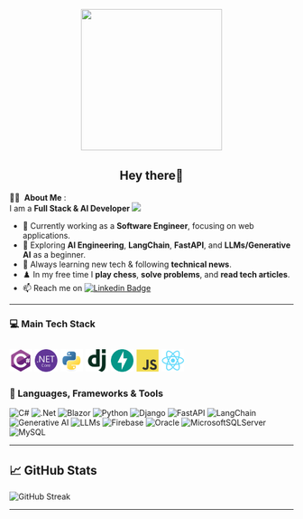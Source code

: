 <p align="center">   
  <img src="https://media.tenor.com/_mYZWyrW3AUAAAAj/peach-goma-pc-night-keyboard-smashing.gif" width="250" height="250" /> 
</p>  

<h2 align="center">Hey there👋</h2>  

:woman_technologist: &nbsp;**About Me** :  
I am a **Full Stack & AI Developer** <img src="https://media.giphy.com/media/WUlplcMpOCEmTGBtBW/giphy.gif" width="30">  

- 🔭 Currently working as a **Software Engineer**, focusing on web applications.  
- 🤖 Exploring **AI Engineering**, **LangChain**, **FastAPI**, and **LLMs/Generative AI** as a beginner.  
- 🌱 Always learning new tech & following **technical news**.  
- ♟️ In my free time I **play chess**, **solve problems**, and **read tech articles**.  
- 📫 Reach me on [![Linkedin Badge](https://img.shields.io/badge/-SYMM-blue?style=flat&logo=Linkedin&logoColor=white)](https://www.linkedin.com/in/su-yee-myat-moe)    

---

### 💻 Main Tech Stack  

<img src="https://github.com/devicons/devicon/blob/master/icons/csharp/csharp-original.svg" alt="csharp logo" width="40" height="40" /> <img src="https://github.com/devicons/devicon/blob/master/icons/dotnetcore/dotnetcore-original.svg" alt="dotnet logo" width="40" height="40" /> <img src="https://github.com/devicons/devicon/blob/master/icons/python/python-original.svg" alt="python logo" width="40" height="40" /> <img src="https://github.com/devicons/devicon/blob/master/icons/django/django-plain.svg" alt="django logo" width="40" height="40" /> <img src="https://github.com/devicons/devicon/blob/master/icons/fastapi/fastapi-original.svg" alt="fastapi logo" width="40" height="40" /> <img src="https://github.com/devicons/devicon/blob/master/icons/javascript/javascript-original.svg" alt="javascript logo" width="40" height="40" /> <img src="https://github.com/devicons/devicon/blob/master/icons/react/react-original.svg" alt="react logo" width="40" height="40" />
---

### 🔭 Languages, Frameworks & Tools  

![C#](https://img.shields.io/badge/c%23-%23239120.svg?style=for-the-badge&logo=c-sharp&logoColor=white)  ![.Net](https://img.shields.io/badge/.NET-5C2D91?style=for-the-badge&logo=.net&logoColor=white)  ![Blazor](https://img.shields.io/badge/blazor-5C2D91?style=for-the-badge&logo=blazor&logoColor=white)  ![Python](https://img.shields.io/badge/python-3670A0?style=for-the-badge&logo=python&logoColor=ffdd54)  ![Django](https://img.shields.io/badge/django-092E20?style=for-the-badge&logo=django&logoColor=white) ![FastAPI](https://img.shields.io/badge/FastAPI-009688?style=for-the-badge&logo=fastapi&logoColor=white) ![LangChain](https://img.shields.io/badge/LangChain-%2300C853.svg?style=for-the-badge&logo=openai&logoColor=white)  ![Generative AI](https://img.shields.io/badge/Generative%20AI-%23007ACC.svg?style=for-the-badge&logo=openai&logoColor=white)  ![LLMs](https://img.shields.io/badge/LLMs-%23007ACC.svg?style=for-the-badge&logo=openai&logoColor=white)  ![Firebase](https://img.shields.io/badge/firebase-%23039BE5.svg?style=for-the-badge&logo=firebase)  ![Oracle](https://img.shields.io/badge/Oracle-F80000?style=for-the-badge&logo=oracle&logoColor=white)  ![MicrosoftSQLServer](https://img.shields.io/badge/Microsoft%20SQL%20Sever-CC2927?style=for-the-badge&logo=microsoft%20sql%20server&logoColor=white)  ![MySQL](https://img.shields.io/badge/mysql-%2300f.svg?style=for-the-badge&logo=mysql&logoColor=white)  

---

## 📈 GitHub Stats  

![GitHub Streak](https://github-readme-streak-stats.herokuapp.com/?user=SuYeeMyatMoe&theme=dark)  

---
